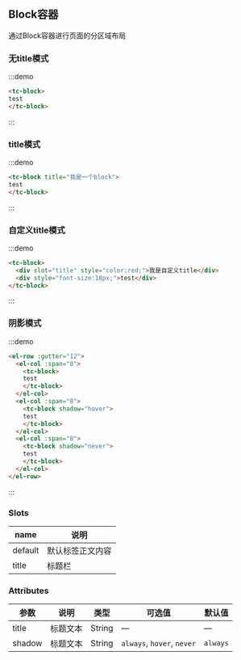 ## Block容器

通过Block容器进行页面的分区域布局

### 无title模式
:::demo
```html
<tc-block>
test
</tc-block>
```
:::

### title模式
:::demo
```html
<tc-block title="我是一个block">
test
</tc-block>
```
:::

### 自定义title模式
:::demo
```html
<tc-block>
  <div slot="title" style="color:red;">我是自定义title</div>
  <div style="font-size:18px;">test</div>
</tc-block>
```
:::

### 阴影模式
:::demo
```html
<el-row :gutter="12">
  <el-col :span="8">
    <tc-block>
    test
    </tc-block>
  </el-col>
  <el-col :span="8">
    <tc-block shadow="hover">
    test
    </tc-block>
  </el-col>
  <el-col :span="8">
    <tc-block shadow="never">
    test
    </tc-block>
  </el-col>
</el-row>
```
:::

### Slots
| name | 说明 |
|------|--------|
| default | 默认标签正文内容 |
| title | 标题栏 |

### Attributes

| 参数          | 说明            | 类型            | 可选值                 | 默认值   |
|-------------  |---------------- |---------------- |---------------------- |-------- |
| title   | 标题文本   | String | — | — |
| shadow   | 标题文本   | String | `always`, `hover`, `never` | `always` |
